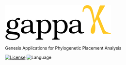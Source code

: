 ![gappa](/doc/logo/logo_readme.png?raw=true "gappa")

Genesis Applications for Phylogenetic Placement Analysis

<!-- [![Build Status](https://travis-ci.org/lczech/gappa.svg?branch=master)](https://travis-ci.org/lczech/gappa) -->
[![License](https://img.shields.io/badge/license-GPLv3-blue.svg)](http://www.gnu.org/licenses/gpl.html)
![Language](https://img.shields.io/badge/language-C%2B%2B11-lightgrey.svg)
<!-- ![Language](https://img.shields.io/badge/language-python-lightgrey.svg)-->
